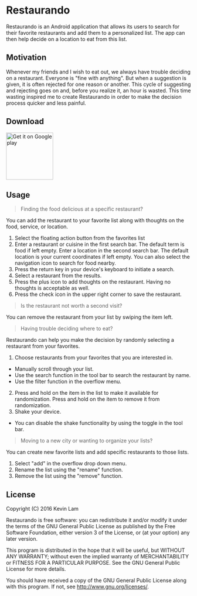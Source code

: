 # Restaurando

Restaurando is an Android application that allows its users to search for their favorite restaurants and add them to a personalized list. The app can then help decide on a location to eat from this list.

## Motivation

Whenever my friends and I wish to eat out, we always have trouble deciding on a restaurant. Everyone is "fine with anything". But when a suggestion is given, it is often rejected for one reason or another. This cycle of suggesting and rejecting goes on and, before you realize it, an hour is wasted. This time wasting inspired me to create Restaurando in order to make the decision process quicker and less painful. 

## Download

<a title="By Google Play (developer.android.com) [Public domain], via Wikimedia Commons" href="https://play.google.com/store/apps/details?id=com.kevinlamcs.android.restaurando&hl=en"><img width="128" alt="Get it on Google play" src="https://upload.wikimedia.org/wikipedia/commons/thumb/c/cd/Get_it_on_Google_play.svg/128px-Get_it_on_Google_play.svg.png"/></a>

## Usage

> Finding the food delicious at a specific restaurant? 

You can add the restaurant to your favorite list along with thoughts on the food, service, or location. 

1. Select the floating action button from the favorites list 
2. Enter a restaurant or cuisine in the first search bar. The default term is food if left empty. Enter a location in the second search  bar. The default location is your current coordinates if left empty. You can also select the navigation icon to search for food nearby.
3. Press the return key in your device's keyboard to initiate a search.
4. Select a restaurant from the results.
5. Press the plus icon to add thoughts on the restaurant. Having no thoughts is acceptable as well. 
6. Press the check icon in the upper right corner to save the restaurant.

> Is the restaurant not worth a second visit?

You can remove the restaurant from your list by swiping the item left.

> Having trouble deciding where to eat?

Restaurando can help you make the decision by randomly selecting a restaurant from your favorites.

1. Choose restaurants from your favorites that you are interested in.
  - Manually scroll through your list.
  - Use the search function in the tool bar to search the restaurant by name.
  - Use the filter function in the overflow menu.
2. Press and hold on the item in the list to make it available for randomization. Press and hold on the item to remove it from randomization.
3. Shake your device.
  - You can disable the shake functionality by using the toggle in the tool bar.
  
> Moving to a new city or wanting to organize your lists?

You can create new favorite lists and add specific restaurants to those lists. 

1. Select "add" in the overflow drop down menu.
2. Rename the list using the "rename" function.
3. Remove the list using the "remove" function.

## License

Copyright (C) 2016  Kevin Lam

Restaurando is free software: you can redistribute it and/or modify it under the terms of the GNU General Public License as published by the Free Software Foundation, either version 3 of the License, or (at your option) any later version.

This program is distributed in the hope that it will be useful, but WITHOUT ANY WARRANTY; without even the implied warranty of MERCHANTABILITY or FITNESS FOR A PARTICULAR PURPOSE.  See the GNU General Public License for more details.

You should have received a copy of the GNU General Public License along with this program.  If not, see <http://www.gnu.org/licenses/>.

